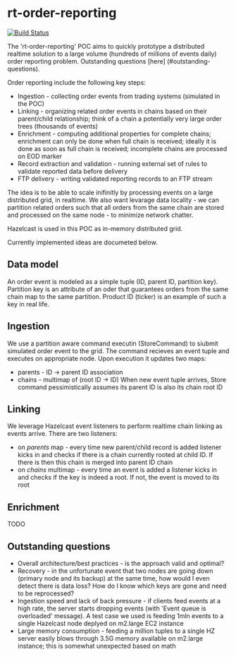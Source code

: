 rt-order-reporting
==================

[![Build Status](https://travis-ci.org/prystupa/rt-order-reporting.png)](https://travis-ci.org/prystupa/rt-order-reporting)

The 'rt-order-reporting' POC aims to quickly prototype a distributed realtime solution to a large volume (hundreds of millions of events daily) order reporting problem. Outstanding questions [here] (#outstanding-questions).

Order reporting include the following key steps:
  
  - Ingestion - collecting order events from trading systems (simulated in the POC)
  - Linking - organizing related order events in chains based on their parent/child relationship; think of a chain a potentially very large order trees (thousands of events)
  - Enrichment - computing additional properties for complete chains; enrichment can only be done when full chain is received; ideally it is done as soon as full chain is received; incomplete chains are processed on EOD marker
  - Record extraction and validation - running external set of rules to validate reported data before delivery
  - FTP delivery - writing validated reporting records to an FTP stream

The idea is to be able to scale inifinitly by processing events on a large distributed grid, in realtime. We also want levarage data locality - we can partition related orders such that all orders from the same chain are stored and processed on the same node - to minimize network chatter.

Hazelcast is used in this POC as in-memory distributed grid.

Currently implemented ideas are documeted below.

## Data model
An order event is modeled as a simple tuple (ID, parent ID, partition key). Partition key is an attribute of an oder that guarantees orders from the same chain map to the same partition. Product ID (ticker) is an example of such a key in real life.

## Ingestion
We use a partition aware command executin (StoreCommand) to siubmit simulated order event to the grid. The command recieves an event tuple and executes on appropriate node. Upon execution it updates two maps:
- parents - ID -> parent ID association
- chains - multimap of (root ID -> ID)
When new event tuple arrives, Store command pessimistically assumes its parent ID is also its chain root ID

## Linking
We leverage Hazelcast event listeners to perform realtime chain linking as events arrive. There are two listeners:
- on *parents* map - every time new parent/child record is added listener kicks in and checks if there is a chain currently rooted at child ID. If there is then this chain is merged into parent ID chain
- on *chains* multimap - every time an event is added a listener kicks in and checks if the key is indeed a root. If not, the event is moved to its root

## Enrichment
TODO

## Outstanding questions
- Overall architecture/best practices - is the approach valid and optimal?
- Recovery - in the unfortunate event that two nodes are going down (primary node and its backup) at the same time, how would I even detect there is data loss? How do I know which keys are gone and need to be reprocessed?
- Ingestion speed and lack of back pressure - if clients feed events at a high rate, the server starts dropping events (with 'Event queue is overloaded' message). A test case we used is feeding 1mln events to a single Hazelcast node deplyed on m2.large EC2 instance
- Large memory consumption - feeding a million tuples to a single HZ server easily blows through 3.5G memory available on m2.large instance; this is somewhat unexpected based on math
